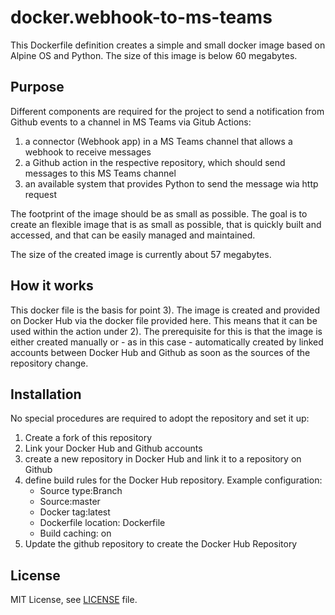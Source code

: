 
# docker.webhook-to-ms-teams

This Dockerfile definition creates a simple and small docker image based on Alpine OS and Python. The size of this image is below 60 megabytes.

## Purpose

Different components are required for the project to send a notification from Github events to a channel in MS Teams via Gitub Actions:

1) a connector (Webhook app) in a MS Teams channel that allows a webhook to receive messages
2) a Github action in the respective repository, which should send messages to this MS Teams channel
3) an available system that provides Python to send the message wia http request

The footprint of the image should be as small as possible. The goal is to create an flexible image that is as small as possible, that is quickly built and accessed, and that can be easily managed and maintained.

The size of the created image is currently about 57 megabytes.

## How it works

This docker file is the basis for point 3). The image is created and provided on Docker Hub via the docker file provided here. This means that it can be used within the action under 2). The prerequisite for this is that the image is either created manually or - as in this case - automatically created by linked accounts between Docker Hub and Github as soon as the sources of the repository change.

## Installation

No special procedures are required to adopt the repository and set it up:

1) Create a fork of this repository
2) Link your Docker Hub and Github accounts
3) create a new repository in Docker Hub and link it to a repository on Github
4) define build rules for the Docker Hub repository. Example configuration:
   - Source type:Branch
   - Source:master
   - Docker tag:latest
   - Dockerfile location: Dockerfile
   - Build caching: on
5) Update the github repository to create the Docker Hub Repository

## License

MIT License, see [LICENSE](LICENSE) file.